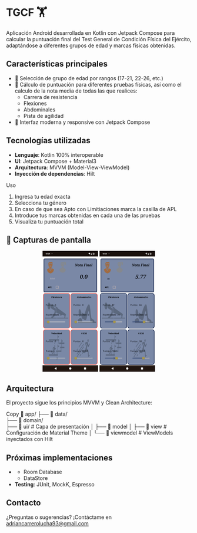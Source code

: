 # TGCF 🏋️
Aplicación Android desarrollada en Kotlin con Jetpack Compose para calcular la puntuación final del Test General de Condición Física del Ejército, adaptándose a diferentes grupos de edad y marcas físicas obtenidas.

## Características principales
- 📅 Selección de grupo de edad por rangos (17-21, 22-26, etc.)
- 🏃 Cálculo de puntuación para diferentes pruebas físicas, así como el calculo de la nota media de todas las que realices:
  - Carrera de resistencia
  - Flexiones
  - Abdominales
  - Pista de agilidad
- 📱 Interfaz moderna y responsive con Jetpack Compose

## Tecnologías utilizadas
- **Lenguaje**: Kotlin 100% interoperable
- **UI**: Jetpack Compose + Material3
- **Arquitectura**: MVVM (Model-View-ViewModel)
- **Inyección de dependencias**: Hilt

Uso
1. Ingresa tu edad exacta
2. Selecciona tu género
3. En caso de que sea Apto con Limitiaciones marca la casilla de APL
4. Introduce tus marcas obtenidas en cada una de las pruebas
5. Visualiza tu puntuación total

## 📸 Capturas de pantalla

<div align="center">
  <img src="screenshots/main-screen.png" width="30%"/>
  <img src="screenshots/results-screen.png" width="30%"/> 
</div>

## Arquitectura
El proyecto sigue los principios MVVM y Clean Architecture:

Copy
📁 app/
├── 📁 data/        
├── 📁 domain/      
├── 📁 ui/ # Capa de presentación
│   ├── 📁 model 
│   ├── 📁 view     # Configuración de Material Theme
│   └── 📁 viewmodel # ViewModels inyectados con Hilt

## Próximas implementaciones
- - Room Database
  - DataStore
- **Testing**: JUnit, MockK, Espresso

## Contacto
¿Preguntas o sugerencias? ¡Contáctame en adriancarrerolucha93@gmail.com
